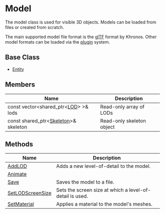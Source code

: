 # Model #
The model class is used for visible 3D objects. Models can be loaded from files or created from scratch.

The main supported model file format is the [glTF](https://www.khronos.org/gltf/) format by Khronos. Other model formats can be loaded via the [plugin](Plugins.md) system.

## Base Class
* [Entity](Entity_32f.md)

## Members
| Name | Description |
|---|---|
| const vector<shared_ptr<[LOD](LOD.md)\> \>& lods | Read-only array of LODs |
| const shared_ptr<[Skeleton](Skeleton.md)\>& skeleton | Read-only skeleton object |

## Methods
| Name | Description |
|---|---|
| [AddLOD](Model_AddLOD.md) | Adds a new level-of-detail to the model. |
| [Animate](Model_Animate.md) | |
| [Save](Model_Save.md) | Saves the model to a file. |
| [SetLODScreenSize](Model_SetLODScreenSize.md) | Sets the screen size at which a level-of-detail is used. |
| [SetMaterial](Model_SetMaterial.md) | Applies a material to the model's meshes. |